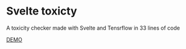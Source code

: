 # Svelte toxicty
A toxicity checker made with Svelte and Tensrflow in 33 lines of code

[DEMO](https://goncy-svelte-toxicity.netlify.com)